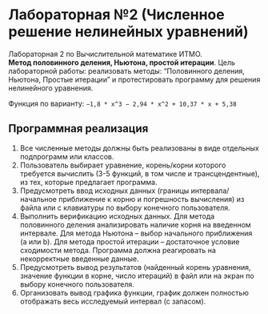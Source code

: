 # Лабораторная №2 (Численное решение нелинейных уравнений)
Лабораторная 2 по Вычислительной математике ИТМО.  
**Метод половинного деления, Ньютона, простой итерации**.
Цель лабораторной работы: реализовать методы: “Половинного деления, Ньютона, Простые итерации” и протестировать программу для решения нелинейного уравнения.

Функция по варианту: `−1,8 * x^3 − 2,94 * x^2 + 10,37 * x + 5,38`

## Программная реализация  
1. Все численные методы должны быть реализованы в виде отдельных подпрограмм или классов.
2. Пользователь выбирает уравнение, корень/корни которого требуется вычислить (3-5 функций, в том числе и трансцендентные), из тех, которые предлагает программа.
3. Предусмотреть ввод исходных данных (границы интервала/начальное приближение к корню и погрешность вычисления) из файла или с клавиатуры по выбору конечного пользователя.
4. Выполнить верификацию исходных данных. Для метода половинного деления анализировать наличие корня на введенном интервале. Для метода Ньютона – выбор начального приближения (а или b). Для метода простой итерации – достаточное условие сходимости метода. Программа должна реагировать на некорректные введенные данные.
5. Предусмотреть вывод результатов (найденный корень уравнения, значение функции в корне, число итераций) в файл или на экран по выбору конечного пользователя.
6. Организовать вывод графика функции, график должен полностью отображать весь исследуемый интервал (с запасом).
